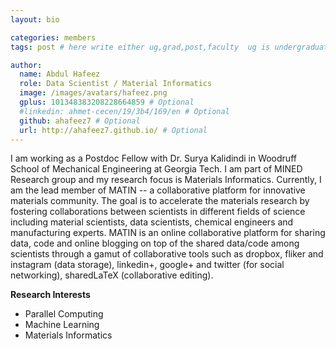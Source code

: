 ```yaml
---
layout: bio

categories: members
tags: post # here write either ug,grad,post,faculty  ug is undergraduate, grad self explanatory, post is for post docs and visiting professors

author:
  name: Abdul Hafeez
  role: Data Scientist / Material Informatics 
  image: /images/avatars/hafeez.png
  gplus: 101348383208228664859 # Optional
  #linkedin: ahmet-cecen/19/3b4/169/en # Optional
  github: ahafeez7 # Optional
  url: http://ahafeez7.github.io/ # Optional
---
```


I am working as a Postdoc Fellow with Dr. Surya Kalidindi in Woodruff School of Mechanical Engineering at Georgia Tech. I am part of MINED Research group and my research focus is Materials Informatics. Currently, I am the lead member of MATIN -- a collaborative platform for innovative materials community. The goal is to accelerate the materials research by fostering collaborations between scientists in different fields of science including material scientists, data scientists, chemical engineers and manufacturing experts. MATIN is an online collaborative platform for sharing data, code and online blogging on top of the shared data/code among scientists through a gamut of collaborative tools such as dropbox, fliker and instagram (data storage), linkedin+, google+ and twitter (for social networking), sharedLaTeX (collaborative editing).

**Research Interests**

* Parallel Computing
* Machine Learning
* Materials Informatics